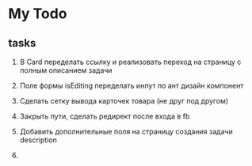 # My Todo #  

## tasks 

1. В Card переделать ссылку и реализовать переход на страницу с полным описанием задачи

2. Поле формы isEditing переделать инпут по ант дизайн компонент

3. Сделать сетку вывода карточек товара (не друг под другом)

4. Закрыть пути, сделать редирект после входа в fb

5. Добавить дополнительные поля на страницу создания задачи description

6. 
